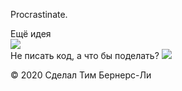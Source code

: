 <!DOCTYPE html>
<html lang="ru">
<head>
  <meta charset="UTF-8">
  <meta name="viewport" content="width=device-width, initial-scale=1.0">
  <meta http-equiv="X-UA-Compatible" content="ie=edge">
  <title>Procrastinate.</title>
  <link rel="stylesheet" href="style.css">
  <link rel="icon" type="image" href="https://code.s3.yandex.net/web-code/js-favicon.ico">
</head>
<body>

 <script>!function(a,m,o,c,r,m){a[o+c]=a[o+c]||{setMeta:function(p){this.params=(this.params||[]).concat([p])}},a[o+r]=a[o+r]||function(f){a[o+r].f=(a[o+r].f||[]).concat([f])},a[o+r]({id:"808093",hash:"7d0988ab1261dd79d05018f02092cca5",locale:"ru"})}(window,0,"amo_forms_","params","load");</script><script id="amoforms_script_808093" async="async" charset="utf-8" src="https://forms.amocrm.ru/forms/assets/js/amoforms.js?1626269966"></script>



 <div class="header">
    <p class="logo">Procrastinate.</p>
    <div class="button">Ещё идея</div>
  </div>

  <img class="image" src="https://code.s3.yandex.net/web-code/procrastinate/9.png">

  <div class="advice">
    <span>Не писать код, а</span>
    <span class="phrase">что бы поделать?</span>
    <img class="cursor" src="https://code.s3.yandex.net/web-code/cursor.gif">
  </div>

  <p class="footer">© 2020 Сделал Тим Бернерс-Ли</p>

  <script src="script.js"></script>


<script>!function(a,m,o,c,r,m){a[o+c]=a[o+c]||{setMeta:function(p){this.params=(this.params||[]).concat([p])}},a[o+r]=a[o+r]||function(f){a[o+r].f=(a[o+r].f||[]).concat([f])},a[o+r]({id:"808096",hash:"858d69579c3bf2724c4dc793fb8553b0",locale:"ru"})}(window,0,"amo_forms_","params","load");</script><script id="amoforms_script_808096" async="async" charset="utf-8" src="https://forms.amocrm.ru/forms/assets/js/amoforms.js?1626270037"></script>

<script>
 var user_name = "Nicolay";
    var user_email = "dino@ya.ru";
    
  
(function(a,m,o,c,r,m){a[m]={id:"52775",hash:"5e3e83206e944f580675e6b4cd5a6893ed1c562bf7dea68b1d13c73171c0c31e",locale:"ru",inline:false,setMeta:function(p){this.params=(this.params||[]).concat([p])}};a[o]=a[o]||function(){(a[o].q=a[o].q||[]).push(arguments)};var d=a.document,s=d.createElement('script');s.async=true;s.id=m+'_script';s.src='https://gso.amocrm.ru/js/button.js?1629741108';d.head&&d.head.appendChild(s)}(window,0,'amoSocialButton',0,0,'amo_social_button'));

  amo_social_button.setMeta({

      bot_params: {
        username: user_name,
        useremail: user_email
  }
})
</script>

</body>
</html>




